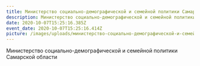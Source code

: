 ```yaml
---
title: Министерство социально-демографической и семейной политики Самарской области
description: Министерство социально-демографической и семейной политики Самарской области
date: 2020-10-07T15:25:16.385Z
event_date: 2020-10-07T15:25:16.414Z
picture: /images/uploads/министерство-социально-демографической-и-семейной-политики-самарской-области.jpg
---
```

Министерство социально-демографической и семейной политики Самарской области